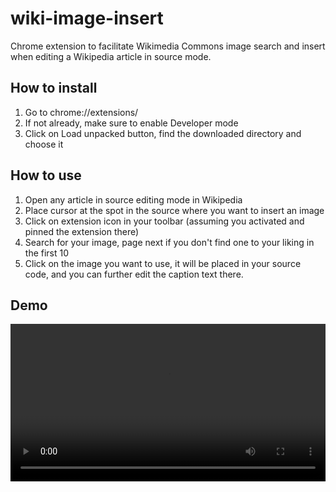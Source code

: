 # wiki-image-insert
Chrome extension to facilitate Wikimedia Commons image search and insert when editing a Wikipedia article in source mode.

## How to install
1. Go to chrome://extensions/
2. If not already, make sure to enable Developer mode
3. Click on Load unpacked button, find the downloaded directory and choose it

## How to use
1. Open any article in source editing mode in Wikipedia
2. Place cursor at the spot in the source where you want to insert an image
3. Click on extension icon in your toolbar (assuming you activated and pinned the extension there)
4. Search for your image, page next if you don't find one to your liking in the first 10
5. Click on the image you want to use, it will be placed in your source code, and you can further edit the caption text there.

## Demo
<video width="100%" controls>
  <source src="./demo.mp4" type="video/mp4">
  Your browser does not support the video tag.
</video>



